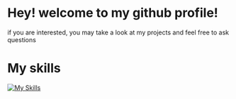 # Hey! welcome to my github profile!
if you are interested, you may take a look at my projects and feel free to ask questions

# My skills
[![My Skills](https://skillicons.dev/icons?i=python,django,c,linux,arduino,blender,neovim)](https://skillicons.dev)
